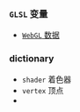 
### `GLSL` 变量

  - [`WebGL` 数据][data]
  


### dictionary
  - `shader` 着色器
  - `vertex` 顶点
  - 





<!-- link -->
[data]: https://developer.mozilla.org/zh-CN/docs/Web/API/WebGL_API/Data "mdn"